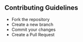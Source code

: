 ## Contributing Guidelines
- Fork the repository
- Create a new branch
- Commit your changes
- Create a Pull Request
